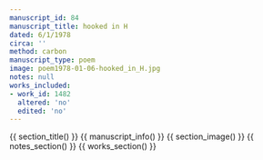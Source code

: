 ```yaml
---
manuscript_id: 84
manuscript_title: hooked in H
dated: 6/1/1978
circa: ''
method: carbon
manuscript_type: poem
image: poem1978-01-06-hooked_in_H.jpg
notes: null
works_included:
- work_id: 1482
  altered: 'no'
  edited: 'no'
---
```


{{ section_title() }}
{{ manuscript_info() }}
{{ section_image() }}
{{ notes_section() }}
{{ works_section() }}
